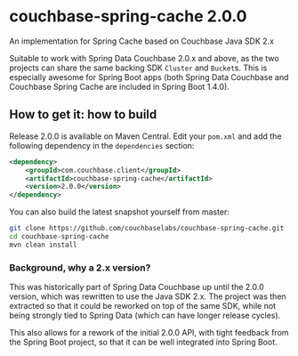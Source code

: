 # couchbase-spring-cache 2.0.0
An implementation for Spring Cache based on Couchbase Java SDK 2.x

Suitable to work with Spring Data Couchbase 2.0.x and above, as the two projects can share the same backing SDK `Cluster` and `Bucket`s. This is especially awesome for Spring Boot apps (both Spring Data Couchbase and Couchbase Spring Cache are included in Spring Boot 1.4.0).

## How to get it: how to build
Release 2.0.0 is available on Maven Central. Edit your `pom.xml` and add the following dependency in the `dependencies` section:

```xml
<dependency>
    <groupId>com.couchbase.client</groupId>
    <artifactId>couchbase-spring-cache</artifactId>
    <version>2.0.0</version>
</dependency>
```

You can also build the latest snapshot yourself from master:

```bash
git clone https://github.com/couchbaselabs/couchbase-spring-cache.git
cd couchbase-spring-cache
mvn clean install
```

### Background, why a 2.x version?
This was historically part of Spring Data Couchbase up until the 2.0.0 version, which was rewritten to use the Java SDK 2.x.
The project was then extracted so that it could be reworked on top of the same SDK, while not being strongly tied to Spring Data (which can have longer release cycles).

This also allows for a rework of the initial 2.0.0 API, with tight feedback from the Spring Boot project, so that it can be well integrated into Spring Boot.